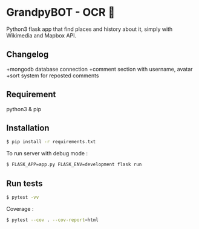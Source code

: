 
# GrandpyBOT - OCR 🤖

Python3 flask app that find places and history about it, simply with Wikimedia and Mapbox API.

## Changelog
+mongodb database connection
+comment section with username, avatar
+sort system for reposted comments

## Requirement

python3 & pip

## Installation

```bash
$ pip install -r requirements.txt
```
To run server with debug mode :
```bash
$ FLASK_APP=app.py FLASK_ENV=development flask run
```

## Run tests
```bash
$ pytest -vv
```

Coverage :
```bash
$ pytest --cov . --cov-report=html
```  